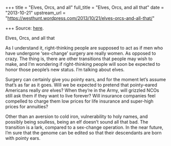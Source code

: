 +++
title = "Elves, Orcs, and all"
full_title = "Elves, Orcs, and all that"
date = "2013-10-21"
upstream_url = "https://westhunt.wordpress.com/2013/10/21/elves-orcs-and-all-that/"

+++
Source: [here](https://westhunt.wordpress.com/2013/10/21/elves-orcs-and-all-that/).

Elves, Orcs, and all that

As I understand it, right-thinking people are supposed to act as if men
who have undergone ‘sex-change’ surgery are really women. As opposed to
crazy. The thing is, there are other transitions that people may wish
to make, and I’m wondering if right-thinking people will soon be
expected to honor those people’s new status. I’m talking about elves.

Surgery can certainly give you pointy ears, and for the moment let’s
assume that’s as far as it goes. Will we be expected to pretend that
pointy-eared Americans really *are* elves? When they’re in the Army,
will grizzled NCOs still ask them if they want to live forever? Will
insurance companies feel compelled to charge them low prices for life
insurance and super-high prices for annuities?

Other than an aversion to cold iron, vulnerability to holy names, and
possibly being soulless, being an elf doesn’t sound all that bad. The
transition is a lark, compared to a sex-change operation. In the near
future, I’m sure that the genome can be edited so that their descendants
are born with pointy ears.

